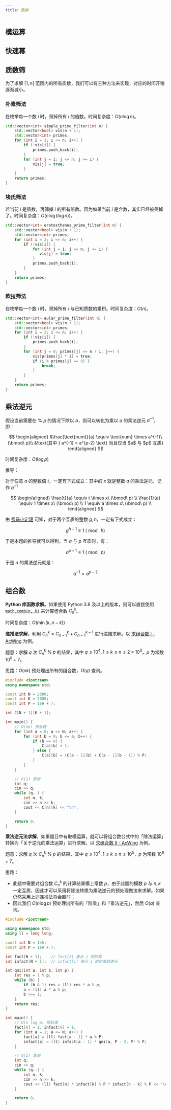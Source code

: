 ```yaml
---
title: 数学
---
```


## 模运算

## 快速幂

## 质数筛

为了求解 $[1,n]$ 范围内的所有质数，我们可以有三种方法来实现，对应的时间开销逐渐减小。

### 朴素筛法

在枚举每一个数 $i$ 时，筛掉所有 $i$ 的倍数。时间复杂度：$O(n\log n)$。

```c++
std::vector<int> simple_prime_filter(int n) {
    std::vector<bool> vis(n + 1);
    std::vector<int> primes;
    for (int i = 2; i <= n; i++) {
        if (!vis[i]) {
            primes.push_back(i);
        }
        for (int j = i; j <= n; j += i) {
            vis[j] = true;
        }
    }
    return primes;
}
```

### 埃氏筛法

若当前 $i$ 是质数，再筛掉 $i$ 的所有倍数。因为如果当前 $i$ 是合数，其实已经被筛掉了。时间复杂度：$O(n\log(\log n))$。

```c++
std::vector<int> eratosthenes_prime_filter(int n) {
    std::vector<bool> vis(n + 1);
    std::vector<int> primes;
    for (int i = 2; i <= n; i++) {
        if (!vis[i]) {
            for (int j = i; j <= n; j += i) {
               vis[j] = true;
            }
            primes.push_back(i);
        }
    }
    return primes;
}
```

### 欧拉筛法

在枚举每一个数 $i$ 时，筛掉所有 $i$ 与已知质数的乘积。时间复杂度：$O(n)$。

```c++
std::vector<int> eular_prime_filter(int n) {
    std::vector<bool> vis(n + 1);
    std::vector<int> primes;
    for (int i = 2; i <= n; i++) {
        if (!vis[i]) {
            primes.push_back(i);
        }
        for (int j = 0; primes[j] <= n / i; j++) {
            vis[primes[j] * i] = true;
            if (i % primes[j] == 0) {
                break;
            }
        }
    }
    return primes;
}
```

## 乘法逆元

假设当前需要在 $\% \ p$ 的情况下除以 $a$，则可以转化为乘以 $a$ 的乘法逆元 $a^{-1}$，即：

$$
\begin{aligned}
&\frac{\text{num}}{a} \equiv \text{num} \times a^{-1}\ (\bmod\ p)\\
&\text{其中 } a^{-1} = a^{p-2} \text{ 当且仅当 $a$ 与 $p$ 互质}
\end{aligned}
$$

时间复杂度：$O(\log p)$

推导：

对于任意 $a$ 的整数倍 $t$，一定有下式成立：其中的 $x$ 就是整数 $a$ 的乘法逆元，记作 $a^{-1}$

$$
\begin{aligned}
\frac{t}{a} \equiv t \times x\ (\bmod\ p) \\
\frac{1}{a} \equiv 1 \times x\ (\bmod\ p) \\
1 \equiv a \times x\ (\bmod\ p) \\
\end{aligned}
$$

由 [费马小定理](https://baike.baidu.com/item/费马小定理/4776158) 可知，对于两个互质的整数 $g,h$，一定有下式成立：

$$
g^{h-1} \equiv 1\ (\bmod\ h)
$$

于是本题的推导就可以得到，当 $a$ 与 $p$ 互质时，有：

$$
a^{p-1} \equiv 1 \ (\bmod\ p)
$$

于是 $a$ 的乘法逆元就是：

$$
a^{-1} = a^{p-2}
$$

## 组合数

**Python 库函数求解**。如果使用 Python 3.8 及以上的版本，则可以直接使用 [`math.comb(n, k)`](https://docs.python.org/3/library/math.html#math.comb) 来计算组合数 $C_n^k$。

时间复杂度：$O(\min(k,n-k))$

**递推法求解**。利用 $C_n^k = C_{n-1}^k + C_{n-1}^{k-1}$ 进行递推求解。以 [求组合数 I - AcWing](https://www.acwing.com/problem/content/887) 为例。

题意：求解 $q$ 次 $C_{n}^k\ \%\ p$ 的结果，其中 $q\le 10^4,1\le k \le n \le 2\times 10^3$，$p$ 为常数 $10^9+7$。

思路：$O(nk)$ 预处理出所有的组合数，$O(q)$ 查询。

```cpp
#include <iostream>
using namespace std;

const int N = 2000;
const int K = 2000;
const int P = 1e9 + 7;

int C[N + 1][K + 1];

int main() {
    // O(nk) 预处理
    for (int a = 0; a <= N; a++) {
        for (int b = 0; b <= a; b++) {
            if (b == 0) {
                C[a][b] = 1;
            } else {
                C[a][b] = (C[a - 1][b] + C[a - 1][b - 1]) % P;
            }
        }
    }

    // O(1) 查询
    int q;
    cin >> q;
    while (q--) {
        int n, k;
        cin >> n >> k;
        cout << C[n][k] << "\n";
    }

    return 0;
}
```

**乘法逆元法求解**。如果题目中有取模运算，就可以将组合数公式中的「除法运算」转换为「关于逆元的乘法运算」进行求解。以 [求组合数 II - AcWing](https://www.acwing.com/problem/content/888/) 为例。

题意：求解 $q$ 次 $C_{n}^k\ \%\ p$ 的结果，其中 $q\le 10^4,1\le k \le n \le 10^5$，$p$ 为常数 $10^9+7$。

思路：

- 此题中需要对组合数 $C_n^k$ 的计算结果模上常数 $p$，由于此题的模数 $p$ 与 $n,k$ 一定互质，因此才可以采用将除法转换为乘法逆元的预处理做法来求解。如果仍然采用上述递推法将会超时；
- 因此我们 $O(n\log p)$ 预处理出所有的「阶乘」和「乘法逆元」，然后 $O(q)$ 查询。

```c++
#include <iostream>

using namespace std;
using ll = long long;

const int N = 1e5;
const int P = 1e9 + 7;

int fact[N + 1];    // fact[i] 表示 i 的阶乘
int infact[N + 1];  // infact[i] 表示 i 的阶乘的逆元

int qmi(int a, int b, int p) {
    int res = 1 % p;
    while (b) {
        if (b & 1) res = (ll) res * a % p;
        a = (ll) a * a % p;
        b >>= 1;
    }
    return res;
}

int main() {
    // O(n log p) 预处理
    fact[0] = 1, infact[0] = 1;
    for (int a = 1; a <= N; a++) {
        fact[a] = (ll) fact[a - 1] * a % P;
        infact[a] = (ll) infact[a - 1] * qmi(a, P - 2, P) % P;
    }

    // O(1) 查询
    int q;
    cin >> q;
    while (q--) {
        int n, k;
        cin >> n >> k;
        cout << (ll) fact[n] * infact[k] % P * infact[n - k] % P << "\n";
    }

    return 0;
}
```
